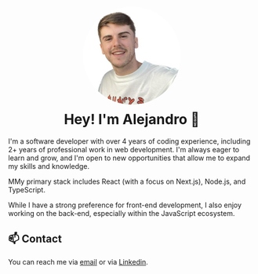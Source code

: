 <div align="center">
  <img src="./assets/profile.jpeg" alt="profile" width="200" style="border-radius: 50%;" />
  <h1 style="border-bottom: none; margin-top: 10px;">Hey! I'm Alejandro 👋</h1>
</div>

<p>
I'm a software developer with over 4 years of coding experience, including 2+ years of professional work in web development. I'm always eager to learn and grow, and I'm open to new opportunities that allow me to expand my skills and knowledge.
</p>

<p>MMy primary stack includes React (with a focus on Next.js), Node.js, and TypeScript.</p>

<p>
  While I have a strong preference for front-end development, I also enjoy working on the back-end, especially within the JavaScript ecosystem.
</p>

<h2 style="border-bottom: none;">📫 Contact</h2>
<p> You can reach me via <a href="mailto:alejandro.vidal.sanchez16@gmail.com">email</a> or via <a href="https://www.linkedin.com/in/alejandro-vidal-sanchez/">Linkedin</a>.</p>